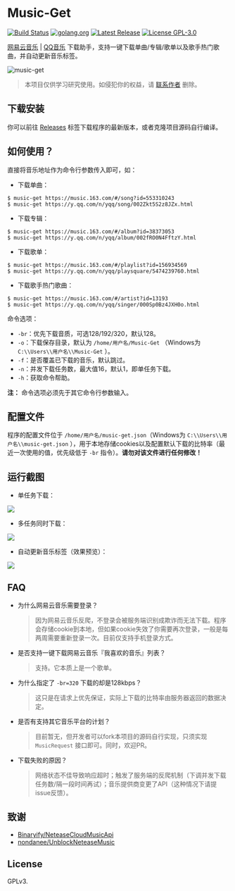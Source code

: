 # Music-Get

[![Build Status](https://travis-ci.org/winterssy/music-get.svg?branch=master)](https://travis-ci.org/winterssy/music-get)
[![golang.org](https://img.shields.io/badge/golang-1.12-blue.svg)](https://golang.org)
[![Latest Release](https://img.shields.io/github/release/winterssy/music-get.svg)](https://github.com/winterssy/music-get/releases)
[![License GPL-3.0](https://img.shields.io/github/license/winterssy/music-get.svg)](/LICENSE)

[网易云音乐](https://music.163.com) | [QQ音乐](https://y.qq.com) 下载助手，支持一键下载单曲/专辑/歌单以及歌手热门歌曲，并自动更新音乐标签。

![music-get](/screenshots/music-get.gif)

>本项目仅供学习研究使用。如侵犯你的权益，请 [联系作者](mailto:winterssy@foxmail.com) 删除。

## 下载安装

你可以前往 [Releases](https://github.com/winterssy/music-get/releases) 标签下载程序的最新版本，或者克隆项目源码自行编译。

## 如何使用？

直接将音乐地址作为命令行参数传入即可，如：

- 下载单曲：
```
$ music-get https://music.163.com/#/song?id=553310243
$ music-get https://y.qq.com/n/yqq/song/002Zkt5S2z8JZx.html
```

- 下载专辑：
```
$ music-get https://music.163.com/#/album?id=38373053
$ music-get https://y.qq.com/n/yqq/album/002fRO0N4FftzY.html
```

- 下载歌单：
```
$ music-get https://music.163.com/#/playlist?id=156934569
$ music-get https://y.qq.com/n/yqq/playsquare/5474239760.html
```

- 下载歌手热门歌曲：
```
$ music-get https://music.163.com/#/artist?id=13193
$ music-get https://y.qq.com/n/yqq/singer/000Sp0Bz4JXH0o.html
```

命令选项：
- `-br`：优先下载音质，可选128/192/320，默认128。
- `-o`：下载保存目录，默认为 `/home/用户名/Music-Get`  （Windows为 `C:\\Users\\用户名\\Music-Get` ）。
- `-f`：是否覆盖已下载的音乐，默认跳过。
- `-n`：并发下载任务数，最大值16，默认1，即单任务下载。
- `-h`：获取命令帮助。

**注：** 命令选项必须先于其它命令行参数输入。

## 配置文件

程序的配置文件位于 `/home/用户名/music-get.json`（Windows为 `C:\\Users\\用户名\\music-get.json` ），用于本地存储cookies以及配置默认下载的比特率（最近一次使用的值，优先级低于 `-br` 指令）。**请勿对该文件进行任何修改！**

## 运行截图

- 单任务下载：

![](/screenshots/single-download.png)

- 多任务同时下载：

![](/screenshots/concurrent-download.png)

- 自动更新音乐标签（效果预览）：

![](/screenshots/tag-updated.png)

## FAQ

- 为什么网易云音乐需要登录？

  > 因为网易云音乐反爬，不登录会被服务端识别成欺诈而无法下载。程序会存储cookie到本地，但如果cookie失效了你需要再次登录，一般是每两周需要重新登录一次。目前仅支持手机登录方式。

- 是否支持一键下载网易云音乐『我喜欢的音乐』列表？

  > 支持。它本质上是一个歌单。

- 为什么指定了 `-br=320` 下载的却是128kbps？

  > 这只是在请求上优先保证，实际上下载的比特率由服务器返回的数据决定。

- 是否有支持其它音乐平台的计划？

  > 目前暂无，但开发者可以fork本项目的源码自行实现，只须实现 `MusicRequest` 接口即可。同时，欢迎PR。

- 下载失败的原因？

  > 网络状态不佳导致响应超时；触发了服务端的反爬机制（下调并发下载任务数/隔一段时间再试）；音乐提供商变更了API（这种情况下请提issue反馈）。

## 致谢

- [Binaryify/NeteaseCloudMusicApi](https://github.com/Binaryify/NeteaseCloudMusicApi)
- [nondanee/UnblockNeteaseMusic](https://github.com/nondanee/UnblockNeteaseMusic)


## License

GPLv3.
